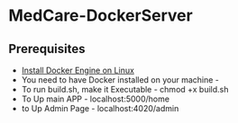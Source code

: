 # MedCare-DockerServer
## Prerequisites
- [Install Docker Engine on Linux](https://docs.docker.com/engine/install/#server)
- You need to have Docker installed on your machine - 
- To run build.sh, make it Executable - chmod +x build.sh
- To Up main APP - localhost:5000/home
- to Up Admin Page - localhost:4020/admin
